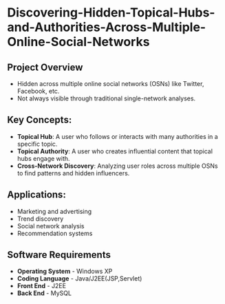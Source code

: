 # Discovering-Hidden-Topical-Hubs-and-Authorities-Across-Multiple-Online-Social-Networks
## Project Overview
- Hidden across multiple online social networks (OSNs) like Twitter, Facebook, etc.
- Not always visible through traditional single-network analyses.
## Key Concepts:
- **Topical Hub**: A user who follows or interacts with many authorities in a specific topic.
- **Topical Authority**: A user who creates influential content that topical hubs engage with.
- **Cross-Network Discovery**: Analyzing user roles across multiple OSNs to find patterns and hidden influencers.
## Applications:
- Marketing and advertising
- Trend discovery
- Social network analysis
- Recommendation systems
## Software Requirements
- **Operating System** - Windows XP
- **Coding Language** - Java/J2EE(JSP,Servlet)
- **Front End** - J2EE
- **Back End** - MySQL
